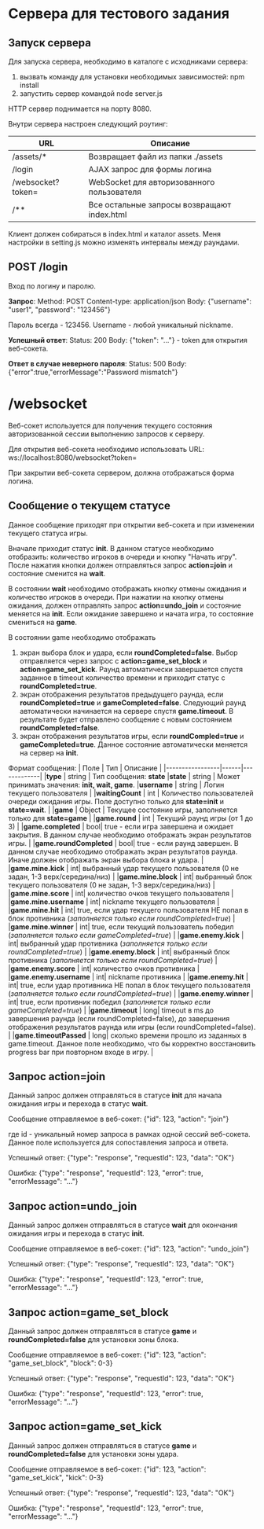# Cервера для тестового задания

## Запуск сервера

Для запуска сервера, необходимо в каталоге с исходниками сервера:
1) вызвать команду для установки необходимых зависимостей:
	npm install
2) запустить сервер командой
    node server.js

HTTP сервер поднимается на порту 8080. 

Внутри сервера настроен следующий роутинг:

|       URL       | Описание           |
|-----------------|-------------------|
|/assets/*        | Возвращает файл из папки ./assets |
|/login           | AJAX запрос для формы логина  |
|/websocket?token=| WebSocket для авторизованного пользователя  |
|/**| Все остальные запросы возвращают index.html  |

Клиент должен собираться в index.html и каталог assets. Меня настройки в setting.js можно изменять интервалы между раундами.

## POST /login

Вход по логину и паролю.

**Запрос**:
Method: POST
Content-type: application/json
Body: {"username": "user1", "password": "123456"}

Пароль всегда - 123456. Username - любой уникальный nickname. 

**Успешный ответ**:
Status: 200
Body: {"token": "..."} - token для открытия веб-сокета.

**Ответ в случае неверного пароля**:
Status: 500
Body: {"error":true,"errorMessage":"Password mismatch"}

# /websocket

Веб-сокет используется для получения текущего состояния авторизованной сессии выполнению запросов к серверу.

Для открытия веб-сокета необходимо использовать URL:
ws://localhost:8080/websocket?token=<token>

При закрытии веб-сокета сервером, должна отображаться форма логина.

## Сообщение о текущем статусе

Данное сообщение приходят при открытии веб-сокета и при изменении текущего статуса игры.

Вначале приходит статус **init**. В данном статусе необходимо отобразить: количество игроков в очереди и кнопку "Начать игру". После нажатия кнопки должен отправляться запрос **action=join** и состояние сменится на **wait**.

В состоянии **wait** необходимо отображать кнопку отмены ожидания и количество игроков в очереди. При нажатии на кнопку отмены ожидания, должен отправлять запрос **action=undo_join** и состояние меняется на **init**. Если ожидание завершено и начата игра, то состояние смениться на **game**. 

В состоянии game необходимо отображать
1) экран выбора блок и удара, если **roundCompleted=false**. Выбор отправляется через запрос с **action=game_set_block** и **action=game_set_kick**. Раунд автоматически завершается спустя заданное в timeout количество времени и приходит статус с **roundCompleted=true**.
2) экран отображения результатов предыдущего раунда, если **roundCompleted=true** и **gameCompleted=false**. Следующий раунд автоматически начинается на сервере спустя **game.timeout**. В результате будет отправлено сообщение с новым состоянием **roundCompleted=false**.
3) экран отображения результатов игры, если **roundCompled=true** и **gameCompleted=true**. Данное состояние автоматически меняется на сервер на **init**.

Формат сообщения:
|       Поле       | Тип | Описание           |
|-----------------|------|-------------|
|**type**        | string | Тип сообщения: **state**
|**state**        | string | Может принимать значения: **init, wait, game**.
|**username**     |  string | Логин текущего пользователя |
|**waitingCount** | int    | Количество пользователей очереди ожидания игры. Поле доступно только для **state=init** и **state=wait**.  |
|**game** | Object | Текущее состояние игры, заполняется только для **state=game** |
|**game.round** | int | Текущий раунд игры (от 1 до 3) |
|**game.completed** | bool| true - если игра завершена и ожидает закрытия. В данном случае необходимо отображать экран результатов игры. |
|**game.roundCompleted** | bool| true - если раунд завершен. В данном случае необходимо отображать экран результатов раунда. Иначе должен отображать экран выбора блока и удара. |
|**game.mine.kick** | int| выбранный удар текущего пользователя (0 не задан, 1-3 верх/середина/низ) |
|**game.mine.block** | int| выбранный блок текущего пользователя (0 не задан, 1-3 верх/середина/низ) |
|**game.mine.score** | int| количество очков текущего пользователя |
|**game.mine.username** | int| nickname текущего пользователя |
|**game.mine.hit** | int| true, если удар текущего пользователя НЕ попал в блок противника (*заполняется только если roundCompleted=true*)  |
|**game.mine.winner** | int| true, если текущий пользователь победил (*заполняется только если gameCompleted=true*)  |
|**game.enemy.kick** | int| выбранный удар противника (*заполняется только если roundCompleted=true*)  |
|**game.enemy.block** | int| выбранный блок противника (*заполняется только если roundCompleted=true*) |
|**game.enemy.score** | int| количество очков противника |
|**game.enemy.username** | int| nickname противника |
|**game.enemy.hit** | int| true, если удар противника НЕ попал в блок текущего пользователя (*заполняется только если roundCompleted=true*)  |
|**game.enemy.winner** | int| true, если противник победил (*заполняется только если gameCompleted=true*)  |
|**game.timeout** | long| timeout в ms до завершения раунда (если roundCompleted=false), до завершения отображения результатов раунда или игры (если roundCompleted=false).  |
|**game.timeoutPassed** | long| сколько времени прошло из заданных в game.timeout. Данное поле необходимо, что бы корректно восстановить progress bar при повторном входе в игру.  |

## Запрос action=join

Данный запрос должен отправляться в статусе **init** для начала ожидания игры и перехода в статус **wait**.

Сообщение отправляемое в веб-сокет:
{"id": 123, "action": "join"}

где id - уникальный номер запроса в рамках одной сессий веб-сокета. Данное поле используется для сопоставления запроса и ответа.

Успешный ответ:
{"type": "response", "requestId": 123, "data": "OK"}

Ошибка:
{"type": "response", "requestId": 123, "error": true, "errorMessage": "..."}

## Запрос action=undo_join

Данный запрос должен отправляться в статусе **wait** для окончания ожидания игры и перехода в статус **init**.

Сообщение отправляемое в веб-сокет:
{"id": 123, "action": "undo_join"}

Успешный ответ:
{"type": "response", "requestId": 123, "data": "OK"}

Ошибка:
{"type": "response", "requestId": 123, "error": true, "errorMessage": "..."}

## Запрос action=game_set_block

Данный запрос должен отправляться в статусе **game** и **roundCompleted=false** для установки зоны блока.

Сообщение отправляемое в веб-сокет:
{"id": 123, "action": "game_set_block", "block": 0-3}

Успешный ответ:
{"type": "response", "requestId": 123, "data": "OK"}

Ошибка:
{"type": "response", "requestId": 123, "error": true, "errorMessage": "..."}

## Запрос action=game_set_kick

Данный запрос должен отправляться в статусе **game** и **roundCompleted=false** для установки зоны удара.

Сообщение отправляемое в веб-сокет:
{"id": 123, "action": "game_set_kick", "kick": 0-3}

Успешный ответ:
{"type": "response", "requestId": 123, "data": "OK"}

Ошибка:
{"type": "response", "requestId": 123, "error": true, "errorMessage": "..."}
